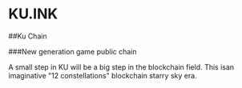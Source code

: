 # KU.INK

##Ku Chain

###New generation game public chain

A small step in KU will be a big step in the blockchain field. This isan imaginative "12 constellations" blockchain starry sky era.

